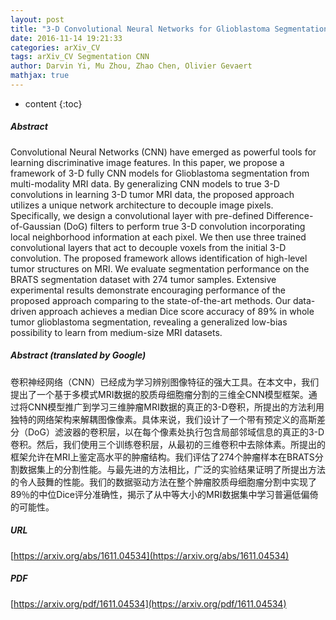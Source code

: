 ```yaml
---
layout: post
title: "3-D Convolutional Neural Networks for Glioblastoma Segmentation"
date: 2016-11-14 19:21:33
categories: arXiv_CV
tags: arXiv_CV Segmentation CNN
author: Darvin Yi, Mu Zhou, Zhao Chen, Olivier Gevaert
mathjax: true
---
```


* content
{:toc}

##### Abstract
Convolutional Neural Networks (CNN) have emerged as powerful tools for learning discriminative image features. In this paper, we propose a framework of 3-D fully CNN models for Glioblastoma segmentation from multi-modality MRI data. By generalizing CNN models to true 3-D convolutions in learning 3-D tumor MRI data, the proposed approach utilizes a unique network architecture to decouple image pixels. Specifically, we design a convolutional layer with pre-defined Difference- of-Gaussian (DoG) filters to perform true 3-D convolution incorporating local neighborhood information at each pixel. We then use three trained convolutional layers that act to decouple voxels from the initial 3-D convolution. The proposed framework allows identification of high-level tumor structures on MRI. We evaluate segmentation performance on the BRATS segmentation dataset with 274 tumor samples. Extensive experimental results demonstrate encouraging performance of the proposed approach comparing to the state-of-the-art methods. Our data-driven approach achieves a median Dice score accuracy of 89% in whole tumor glioblastoma segmentation, revealing a generalized low-bias possibility to learn from medium-size MRI datasets.

##### Abstract (translated by Google)
卷积神经网络（CNN）已经成为学习辨别图像特征的强大工具。在本文中，我们提出了一个基于多模式MRI数据的胶质母细胞瘤分割的三维全CNN模型框架。通过将CNN模型推广到学习三维肿瘤MRI数据的真正的3-D卷积，所提出的方法利用独特的网络架构来解耦图像像素。具体来说，我们设计了一个带有预定义的高斯差分（DoG）滤波器的卷积层，以在每个像素处执行包含局部邻域信息的真正的3-D卷积。然后，我们使用三个训练卷积层，从最初的三维卷积中去除体素。所提出的框架允许在MRI上鉴定高水平的肿瘤结构。我们评估了274个肿瘤样本在BRATS分割数据集上的分割性能。与最先进的方法相比，广泛的实验结果证明了所提出方法的令人鼓舞的性能。我们的数据驱动方法在整个肿瘤胶质母细胞瘤分割中实现了89％的中位Dice评分准确性，揭示了从中等大小的MRI数据集中学习普遍低偏倚的可能性。

##### URL
[https://arxiv.org/abs/1611.04534](https://arxiv.org/abs/1611.04534)

##### PDF
[https://arxiv.org/pdf/1611.04534](https://arxiv.org/pdf/1611.04534)

